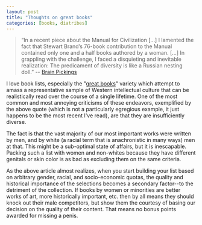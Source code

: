 ```yaml
---
layout: post
title: "Thoughts on great books"
categories: [books, diatribes]
---
```

> “In a recent piece about the Manual for Civilization […] I lamented the fact that Stewart Brand’s 76-book contribution to the Manual contained only one and a half books authored by a woman. […] In grappling with the challenge, I faced a disquieting and inevitable realization: The predicament of diversity is like a Russian nesting doll.” -- [Brain Pickings](https://www.brainpickings.org/2014/03/14/manual-for-civilization-reading-list/)

I love book lists, especially the "[great books](http://en.wikipedia.org/wiki/Great_books)" variety which attempt to amass a representative sample of Western intellectual culture that can be realistically read over the course of a single lifetime. One of the most common and most annoying criticisms of these endeavors, exemplified by the above quote (which is not a particularly egregious example, it just happens to be the most recent I've read), are that they are insufficiently diverse.

The fact is that the vast majority of our most important works were written by men, and by white (a racial term that is anachronistic in many ways) men at that. This might be a sub-optimal state of affairs, but it is inescapable. Packing such a list with women and non-whites because they have different genitals or skin color is as bad as excluding them on the same criteria.

As the above article almost realizes, when you start building your list based on arbitrary gender, racial, and socio-economic quotas, the quality and historical importance of the selections becomes a secondary factor--to the detriment of the collection. If books by women or minorities are better works of art, more historically important, etc. then by all means they should knock out their male competitors, but show them the courtesy of basing our decision on the quality of their content. That means no bonus points awarded for missing a penis.
